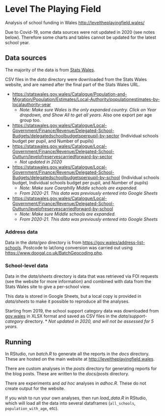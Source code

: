 # Level The Playing Field

Analysis of school funding in Wales http://leveltheplayingfield.wales/

Due to Covid-19, some data sources were not updated in 2020 (see notes below). Therefore some charts and tables cannot be updated for the latest school year.

## Data sources

The majority of the data is from [Stats Wales](https://statswales.gov.wales/).

CSV files in the _data_ directory were downloaded from the Stats Wales website, and are named
after the final part of the Stats Wales URL.

* https://statswales.gov.wales/Catalogue/Population-and-Migration/Population/Estimates/Local-Authority/populationestimates-by-localauthority-year
    * _Note: Make sure Wales is the only expanded country. Click on Year dropdown, and Show All to get all years_. Also one export per age group too.
* https://statswales.gov.wales/Catalogue/Local-Government/Finance/Revenue/Delegated-School-Budgets/delegatedschoolbudgetsperpupil-by-sector (Individual schools budget per pupil, and Number of pupils)
* https://statswales.gov.wales/Catalogue/Local-Government/Finance/Revenue/Delegated-School-Outturn/levelofreservescarriedforward-by-sector
    * _Not updated in 2020_
* https://statswales.gov.wales/Catalogue/Local-Government/Finance/Revenue/Delegated-School-Budgets/delegatedschoolbudgetsperpupil-by-school (Individual schools budget, Individual schools budget per pupil, and Number of pupils)
    * _Note: Make sure Caerphilly Middle schools are expanded._
    * _From 2020-21. This data was previously entered into Google Sheets_
* https://statswales.gov.wales/Catalogue/Local-Government/Finance/Revenue/Delegated-School-Outturn/levelofreservescarriedforward-by-school
    * _Note: Make sure Middle schools are expanded._
    * _From 2020-21. This data was previously entered into Google Sheets_

### Address data

Data in the _data/geo_ directory is from https://gov.wales/address-list-schools.
Postcode to lat/long conversion was carried out using https://www.doogal.co.uk/BatchGeocoding.php.

### School-level data

Data in the _data/sheets_ directory is data that was retrieved via FOI requests (see the website for
more information) and combined with data from the Stats Wales site to give a per-school view.

This data is stored in Google Sheets, but a local copy is provided in _data/sheets_ to make
it possible to reproduce all the analyses.

Starting from 2019, the school support category data was downloaded from [gov.wales](https://gov.wales/national-school-categorisation-system-support-categories?_ga=2.207195155.1087568766.1580471338-638608250.1543144354)
in XLSX format and saved as CSV files in the _data/support-category_ directory.
    * _Not updated in 2020, and will not be assessed for 5 years._

## Running

In RStudio, run _batch.R_ to generate all the reports in the _docs_ directory. These are hosted on the main website at
http://leveltheplayingfield.wales.

There are custom analyses in the _posts_ directory for generating reports for the blog posts. These are written to the
_docs/posts_ directory.

There are experiments and _ad hoc_ analyses in _adhoc.R_. These do not create output for the website.

If you wish to run your own analyses, then run _load_data.R_ in RStudio, which will load all the data
into several dataframes (`all_schools`, `population_with_age`, etc).
